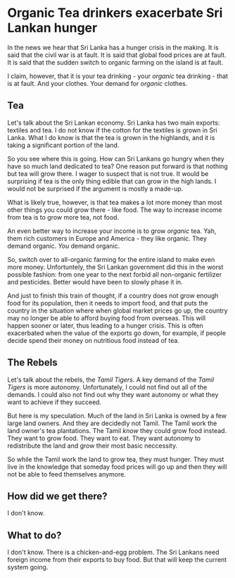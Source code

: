 # Organic Tea drinkers exacerbate Sri Lankan hunger

In the news we hear that Sri Lanka has a hunger crisis in the making. It is said that the civil war is at fault. It is said that global food prices are at fault. It is said that the sudden switch to organic farming on the island is at fault.

I claim, however, that it is your tea drinking - your *organic* tea drinking - that is at fault. And your clothes. Your demand for *organic* clothes.

## Tea

Let's talk about the Sri Lankan economy. Sri Lanka has two main exports: textiles and tea. I do not know if the cotton for the textiles is grown in Sri Lanka. What I do know is that the tea is grown in the highlands, and it is taking a significant portion of the land.

So you see where this is going. How can Sri Lankans go hungry when they have so much land dedicated to tea? One reason put forward is that nothing but tea will grow there. I wager to suspect that is not true. It would be surprising if tea is the only thing edible that can grow in the high lands. I would not be surprised if the argument is mostly a made-up.

What is likely true, however, is that tea makes a lot more money than most other things you could grow there - like food. The way to increase income from tea is to grow more tea, not food.

An even better way to increase your income is to grow *organic* tea. Yah, them rich customers in Europe and America - they like organic. They demand organic. *You* demand organic.

So, switch over to all-organic farming for the entire island to make even more money. Unfortuntely, the Sri Lankan government did this in the worst possible fashion: from one year to the next forbid all non-organic fertilizer and pesticides. Better would have been to slowly phase it in.

And just to finish this train of thought, if a country does not grow enough food for its population, then it needs to import food, and that puts the country in the situation where when global market prices go up, the country may no longer be able to afford buying food from overseas. This will happen sooner or later, thus leading to a hunger crisis. This is often exacerbated when the value of the exports go down, for example, if people decide spend their money on nutritious food instead of tea.

## The Rebels

Let's talk about the rebels, the *Tamil Tigers*. A key demand of the *Tamil Tigers* is more autonomy. Unfortunately, I could not find out all of the demands. I could also not find out why they want autonomy or what they want to achieve if they succeed.

But here is my speculation. Much of the land in Sri Lanka is owned by a few large land owners. And they are decidedly not Tamil. The Tamil work the land owner's tea plantations. The Tamil *know* they could grow food instead. They want to grow food. They want to eat. They want autonomy to redistribute the land and grow their most basic neccessity.

So while the Tamil work the land to grow tea, they must hunger. They must live in the knowledge that someday food prices will go up and then they will not be able to feed themselves anymore.

## How did we get there?

I don't know.

## What to do?

I don't know. There is a chicken-and-egg problem. The Sri Lankans need foreign income from their exports to buy food. But that will keep the current system going.
